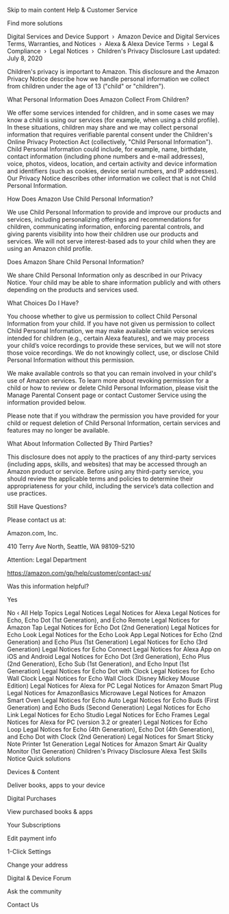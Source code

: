 Skip to main content
Help & Customer Service

Find more solutions

Digital Services and Device Support  ›  Amazon Device and Digital Services Terms, Warranties, and Notices  ›  Alexa & Alexa Device Terms  ›  Legal & Compliance  ›  Legal Notices  › 
Children's Privacy Disclosure
Last updated: July 8, 2020



Children's privacy is important to Amazon. This disclosure and the Amazon Privacy Notice describe how we handle personal information we collect from children under the age of 13 ("child" or "children").

What Personal Information Does Amazon Collect From Children?

We offer some services intended for children, and in some cases we may know a child is using our services (for example, when using a child profile). In these situations, children may share and we may collect personal information that requires verifiable parental consent under the Children's Online Privacy Protection Act (collectively, "Child Personal Information"). Child Personal Information could include, for example, name, birthdate, contact information (including phone numbers and e-mail addresses), voice, photos, videos, location, and certain activity and device information and identifiers (such as cookies, device serial numbers, and IP addresses). Our Privacy Notice describes other information we collect that is not Child Personal Information.

How Does Amazon Use Child Personal Information?

We use Child Personal Information to provide and improve our products and services, including personalizing offerings and recommendations for children, communicating information, enforcing parental controls, and giving parents visibility into how their children use our products and services. We will not serve interest-based ads to your child when they are using an Amazon child profile.

Does Amazon Share Child Personal Information?

We share Child Personal Information only as described in our Privacy Notice. Your child may be able to share information publicly and with others depending on the products and services used.

What Choices Do I Have?

You choose whether to give us permission to collect Child Personal Information from your child. If you have not given us permission to collect Child Personal Information, we may make available certain voice services intended for children (e.g., certain Alexa features), and we may process your child’s voice recordings to provide these services, but we will not store those voice recordings. We do not knowingly collect, use, or disclose Child Personal Information without this permission.

We make available controls so that you can remain involved in your child's use of Amazon services. To learn more about revoking permission for a child or how to review or delete Child Personal Information, please visit the Manage Parental Consent page or contact Customer Service using the information provided below.

Please note that if you withdraw the permission you have provided for your child or request deletion of Child Personal Information, certain services and features may no longer be available.

What About Information Collected By Third Parties?

This disclosure does not apply to the practices of any third-party services (including apps, skills, and websites) that may be accessed through an Amazon product or service. Before using any third-party service, you should review the applicable terms and policies to determine their appropriateness for your child, including the service’s data collection and use practices.

Still Have Questions?

Please contact us at:

Amazon.com, Inc.

410 Terry Ave North, Seattle, WA 98109-5210

Attention: Legal Department

https://amazon.com/gp/help/customer/contact-us/

Was this information helpful?

Yes
 
No
‹ All Help Topics
Legal Notices
Legal Notices for Alexa
Legal Notices for Echo, Echo Dot (1st Generation), and Echo Remote
Legal Notices for Amazon Tap
Legal Notices for Echo Dot (2nd Generation)
Legal Notices for Echo Look
Legal Notices for the Echo Look App
Legal Notices for Echo (2nd Generation) and Echo Plus (1st Generation)
Legal Notices for Echo (3rd Generation)
Legal Notices for Echo Connect
Legal Notices for Alexa App on iOS and Android
Legal Notices for Echo Dot (3rd Generation), Echo Plus (2nd Generation), Echo Sub (1st Generation), and Echo Input (1st Generation)
Legal Notices for Echo Dot with Clock
Legal Notices for Echo Wall Clock
Legal Notices for Echo Wall Clock (Disney Mickey Mouse Edition)
Legal Notices for Alexa for PC
Legal Notices for Amazon Smart Plug
Legal Notices for AmazonBasics Microwave
Legal Notices for Amazon Smart Oven
Legal Notices for Echo Auto
Legal Notices for Echo Buds (First Generation) and Echo Buds (Second Generation)
Legal Notices for Echo Link
Legal Notices for Echo Studio
Legal Notices for Echo Frames
Legal Notices for Alexa for PC (version 3.2 or greater)
Legal Notices for Echo Loop
Legal Notices for Echo (4th Generation), Echo Dot (4th Generation), and Echo Dot with Clock (2nd Generation)
Legal Notices for Smart Sticky Note Printer 1st Generation
Legal Notices for Amazon Smart Air Quality Monitor (1st Generation)
Children's Privacy Disclosure
Alexa Test Skills Notice
Quick solutions
	

Devices & Content

Deliver books, apps to your device

	

Digital Purchases

View purchased books & apps

	

Your Subscriptions

Edit payment info

	

1-Click Settings

Change your address

	

Digital & Device Forum

Ask the community

Contact Us